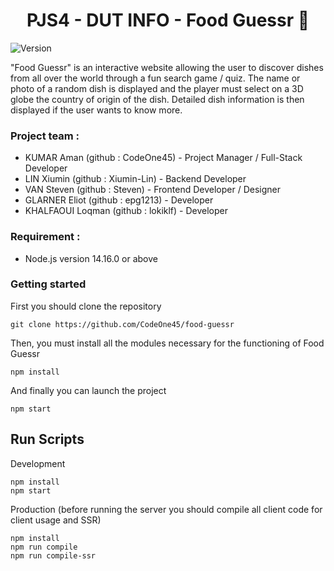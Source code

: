 <h1 align="center">PJS4 - DUT INFO - Food Guessr 🍔</h1>
<p>
  <img alt="Version" src="https://img.shields.io/badge/version-0.1.0-blue.svg?cacheSeconds=2592000" />
</p>

"Food Guessr" is an interactive website allowing the user to discover dishes from all over the world through a fun search game / quiz. The name or photo of a random dish is displayed and the player must select on a 3D globe the country of origin of the dish. Detailed dish information is then displayed if the user wants to know more.

### Project team :
 - KUMAR Aman (github : CodeOne45) - Project Manager / Full-Stack Developer 
 - LIN Xiumin (github : Xiumin-Lin) - Backend Developer
 - VAN Steven (github : Steven) - Frontend Developer / Designer 
 - GLARNER Eliot (github : epg1213) - Developer
 - KHALFAOUI Loqman (github : lokiklf) - Developer

### Requirement :
 - Node.js version 14.16.0 or above

### Getting started

First you should clone the repository

```
git clone https://github.com/CodeOne45/food-guessr
```

Then, you must install all the modules necessary for the functioning of Food Guessr

```
npm install
```

And finally you can launch the project

```
npm start
```

## Run Scripts

Development

```
npm install
npm start
```

Production (before running the server you should compile all client code for client usage and SSR)

```
npm install
npm run compile
npm run compile-ssr
```
